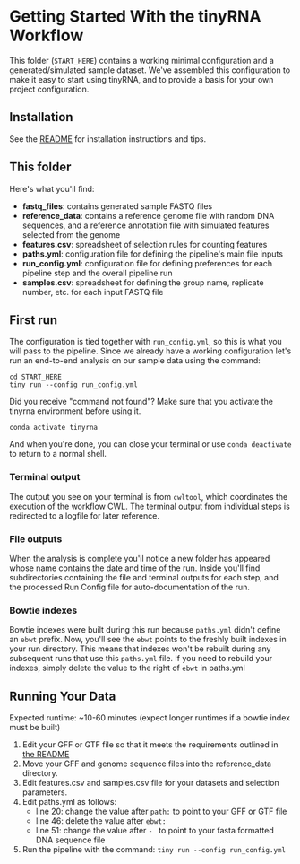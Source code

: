 # Getting Started With the tinyRNA Workflow

This folder (`START_HERE`) contains a working minimal configuration and a generated/simulated sample dataset. We've assembled this configuration to make it easy to start using tinyRNA, and to provide a basis for your own project configuration.

## Installation

See the [README](../README.md#tinyrna-installation) for installation instructions and tips.

## This folder

Here's what you'll find:
- **fastq_files**: contains generated sample FASTQ files
- **reference_data**: contains a reference genome file with random DNA sequences, and a reference annotation file with simulated features selected from the genome
- **features.csv**: spreadsheet of selection rules for counting features
- **paths.yml**: configuration file for defining the pipeline's main file inputs
- **run_config.yml**: configuration file for defining preferences for each pipeline step and the overall pipeline run
- **samples.csv**: spreadsheet for defining the group name, replicate number, etc. for each input FASTQ file

## First run
The configuration is tied together with `run_config.yml`, so this is what you will pass to the pipeline. Since we already have a working configuration let's run an end-to-end analysis on our sample data using the command:
```
cd START_HERE
tiny run --config run_config.yml
```
Did you receive "command not found"? Make sure that you activate the tinyrna environment before using it.
```
conda activate tinyrna
```
And when you're done, you can close your terminal or use `conda deactivate` to return to a normal shell.

### Terminal output
The output you see on your terminal is from `cwltool`, which coordinates the execution of the workflow CWL. The terminal output from individual steps is redirected to a logfile for later reference.

### File outputs
When the analysis is complete you'll notice a new folder has appeared whose name contains the date and time of the run. Inside you'll find subdirectories containing the file and terminal outputs for each step, and the processed Run Config file for auto-documentation of the run.

### Bowtie indexes
Bowtie indexes were built during this run because `paths.yml` didn't define an `ebwt` prefix. Now, you'll see the `ebwt` points to the freshly built indexes in your run directory. This means that indexes won't be rebuilt during any subsequent runs that use this `paths.yml` file. If you need to rebuild your indexes, simply delete the value to the right of `ebwt` in paths.yml

## Running Your Data
Expected runtime: ~10-60 minutes (expect longer runtimes if a bowtie index must be built)
1. Edit your GFF or GTF file so that it meets the requirements outlined in [the README](../README.md#requirements-for-user-provided-input-files)
2. Move your GFF and genome sequence files into the reference_data directory.
3. Edit features.csv and samples.csv file for your datasets and selection parameters.
4. Edit paths.yml as follows:
   - line 20: change the value after `path:` to point to your GFF or GTF file
   - line 46: delete the value after `ebwt:`
   - line 51: change the value after `- ` to point to your fasta formatted DNA sequence file
5. Run the pipeline with the command: `tiny run --config run_config.yml`